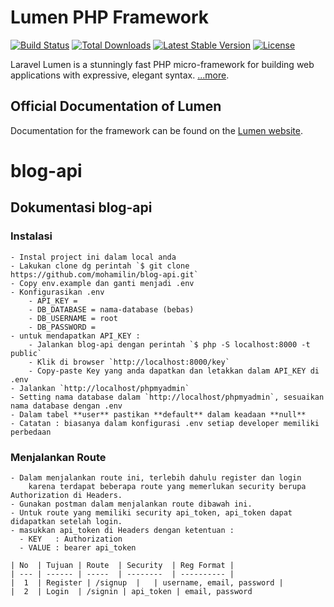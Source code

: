 # Lumen PHP Framework

[![Build Status](https://travis-ci.org/laravel/lumen-framework.svg)](https://travis-ci.org/laravel/lumen-framework)
[![Total Downloads](https://img.shields.io/packagist/dt/laravel/framework)](https://packagist.org/packages/laravel/lumen-framework)
[![Latest Stable Version](https://img.shields.io/packagist/v/laravel/framework)](https://packagist.org/packages/laravel/lumen-framework)
[![License](https://img.shields.io/packagist/l/laravel/framework)](https://packagist.org/packages/laravel/lumen-framework)

Laravel Lumen is a stunningly fast PHP micro-framework for building web applications with expressive, elegant syntax.  [...more](https://lumen.laravel.com/docs).

## Official Documentation of Lumen

Documentation for the framework can be found on the [Lumen website](https://lumen.laravel.com/docs).


# blog-api 
## Dokumentasi blog-api
### Instalasi
    - Instal project ini dalam local anda
    - Lakukan clone dg perintah `$ git clone https://github.com/mohamilin/blog-api.git`
    - Copy env.example dan ganti menjadi .env 
    - Konfigurasikan .env
        - API_KEY = 
        - DB_DATABASE = nama-database (bebas)
        - DB_USERNAME = root 
        - DB_PASSWORD = 
    - untuk mendapatkan API_KEY :
        - Jalankan blog-api dengan perintah `$ php -S localhost:8000 -t public`
        - Klik di browser `http://localhost:8000/key`
        - Copy-paste Key yang anda dapatkan dan letakkan dalam API_KEY di .env
    - Jalankan `http://localhost/phpmyadmin`
    - Setting nama database dalam `http://localhost/phpmyadmin`, sesuaikan nama database dengan .env
    - Dalam tabel **user** pastikan **default** dalam keadaan **null**
    - Catatan : biasanya dalam konfigurasi .env setiap developer memiliki perbedaan

### Menjalankan Route

    - Dalam menjalankan route ini, terlebih dahulu register dan login
        karena terdapat beberapa route yang memerlukan security berupa Authorization di Headers.
    - Gunakan postman dalam menjalankan route dibawah ini. 
    - Untuk route yang memiliki security api_token, api_token dapat didapatkan setelah login.
    - masukkan api_token di Headers dengan ketentuan :
      - KEY   : Authorization
      - VALUE : bearer api_token

    | No  | Tujuan | Route  | Security  | Reg Format |
    | --- | ------ | -----  | --------  | ---------- |
    |  1  | Register | /signup  |   | username, email, password |
    |  2  | Login  | /signin | api_token | email, password